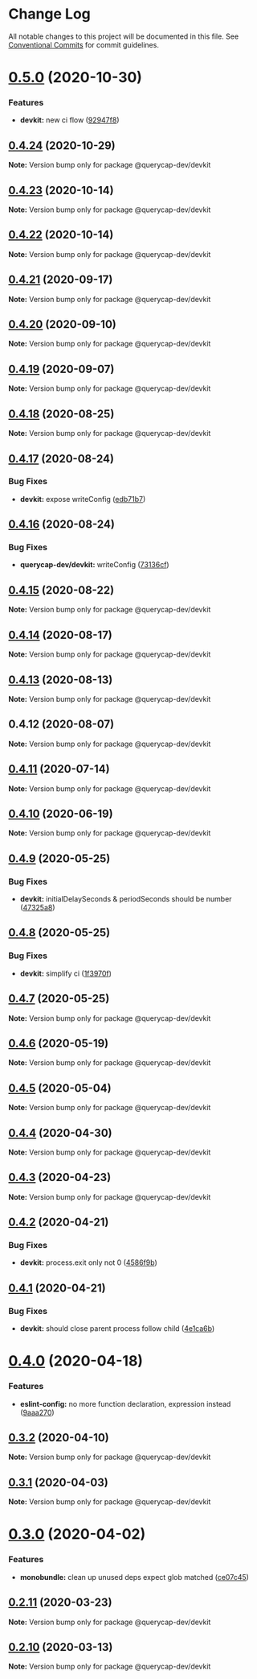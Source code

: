 # Change Log

All notable changes to this project will be documented in this file.
See [Conventional Commits](https://conventionalcommits.org) for commit guidelines.

# [0.5.0](https://github.com/querycap/webappkit/compare/@querycap-dev/devkit@0.4.24...@querycap-dev/devkit@0.5.0) (2020-10-30)


### Features

* **devkit:** new ci flow ([92947f8](https://github.com/querycap/webappkit/commit/92947f89f0033af7bf85738d3d3db1e83269c8c3))





## [0.4.24](https://github.com/querycap/webappkit/compare/@querycap-dev/devkit@0.4.23...@querycap-dev/devkit@0.4.24) (2020-10-29)

**Note:** Version bump only for package @querycap-dev/devkit

## [0.4.23](https://github.com/querycap/webappkit/compare/@querycap-dev/devkit@0.4.22...@querycap-dev/devkit@0.4.23) (2020-10-14)

**Note:** Version bump only for package @querycap-dev/devkit

## [0.4.22](https://github.com/querycap/webappkit/compare/@querycap-dev/devkit@0.4.21...@querycap-dev/devkit@0.4.22) (2020-10-14)

**Note:** Version bump only for package @querycap-dev/devkit

## [0.4.21](https://github.com/querycap/webappkit/compare/@querycap-dev/devkit@0.4.20...@querycap-dev/devkit@0.4.21) (2020-09-17)

**Note:** Version bump only for package @querycap-dev/devkit

## [0.4.20](https://github.com/querycap/webappkit/compare/@querycap-dev/devkit@0.4.19...@querycap-dev/devkit@0.4.20) (2020-09-10)

**Note:** Version bump only for package @querycap-dev/devkit

## [0.4.19](https://github.com/querycap/webappkit/compare/@querycap-dev/devkit@0.4.18...@querycap-dev/devkit@0.4.19) (2020-09-07)

**Note:** Version bump only for package @querycap-dev/devkit

## [0.4.18](https://github.com/querycap/webappkit/compare/@querycap-dev/devkit@0.4.17...@querycap-dev/devkit@0.4.18) (2020-08-25)

**Note:** Version bump only for package @querycap-dev/devkit

## [0.4.17](https://github.com/querycap/webappkit/compare/@querycap-dev/devkit@0.4.16...@querycap-dev/devkit@0.4.17) (2020-08-24)

### Bug Fixes

- **devkit:** expose writeConfig ([edb71b7](https://github.com/querycap/webappkit/commit/edb71b76ccb2476dbb11088b115d1fee784134cf))

## [0.4.16](https://github.com/querycap/webappkit/compare/@querycap-dev/devkit@0.4.15...@querycap-dev/devkit@0.4.16) (2020-08-24)

### Bug Fixes

- **querycap-dev/devkit:** writeConfig ([73136cf](https://github.com/querycap/webappkit/commit/73136cfeb429dafeb2e595f308e394bb31252454))

## [0.4.15](https://github.com/querycap/webappkit/compare/@querycap-dev/devkit@0.4.14...@querycap-dev/devkit@0.4.15) (2020-08-22)

**Note:** Version bump only for package @querycap-dev/devkit

## [0.4.14](https://github.com/querycap/webappkit/compare/@querycap-dev/devkit@0.4.13...@querycap-dev/devkit@0.4.14) (2020-08-17)

**Note:** Version bump only for package @querycap-dev/devkit

## [0.4.13](https://github.com/querycap/webappkit/compare/@querycap-dev/devkit@0.4.12...@querycap-dev/devkit@0.4.13) (2020-08-13)

**Note:** Version bump only for package @querycap-dev/devkit

## 0.4.12 (2020-08-07)

**Note:** Version bump only for package @querycap-dev/devkit

## [0.4.11](https://github.com/querycap/devkit/compare/@querycap-dev/devkit@0.4.10...@querycap-dev/devkit@0.4.11) (2020-07-14)

**Note:** Version bump only for package @querycap-dev/devkit

## [0.4.10](https://github.com/querycap/devkit/compare/@querycap-dev/devkit@0.4.9...@querycap-dev/devkit@0.4.10) (2020-06-19)

**Note:** Version bump only for package @querycap-dev/devkit

## [0.4.9](https://github.com/querycap/devkit/compare/@querycap-dev/devkit@0.4.8...@querycap-dev/devkit@0.4.9) (2020-05-25)

### Bug Fixes

- **devkit:** initialDelaySeconds & periodSeconds should be number ([47325a8](https://github.com/querycap/devkit/commit/47325a863652b5d8beec2d4d543226acb741a313))

## [0.4.8](https://github.com/querycap/devkit/compare/@querycap-dev/devkit@0.4.7...@querycap-dev/devkit@0.4.8) (2020-05-25)

### Bug Fixes

- **devkit:** simplify ci ([1f3970f](https://github.com/querycap/devkit/commit/1f3970f3a7b9306fb033420818fd1ff28d5fae59))

## [0.4.7](https://github.com/querycap/devkit/compare/@querycap-dev/devkit@0.4.6...@querycap-dev/devkit@0.4.7) (2020-05-25)

**Note:** Version bump only for package @querycap-dev/devkit

## [0.4.6](https://github.com/querycap/devkit/compare/@querycap-dev/devkit@0.4.5...@querycap-dev/devkit@0.4.6) (2020-05-19)

**Note:** Version bump only for package @querycap-dev/devkit

## [0.4.5](https://github.com/querycap/devkit/compare/@querycap-dev/devkit@0.4.4...@querycap-dev/devkit@0.4.5) (2020-05-04)

**Note:** Version bump only for package @querycap-dev/devkit

## [0.4.4](https://github.com/querycap/devkit/compare/@querycap-dev/devkit@0.4.3...@querycap-dev/devkit@0.4.4) (2020-04-30)

**Note:** Version bump only for package @querycap-dev/devkit

## [0.4.3](https://github.com/querycap/devkit/compare/@querycap-dev/devkit@0.4.2...@querycap-dev/devkit@0.4.3) (2020-04-23)

**Note:** Version bump only for package @querycap-dev/devkit

## [0.4.2](https://github.com/querycap/devkit/compare/@querycap-dev/devkit@0.4.1...@querycap-dev/devkit@0.4.2) (2020-04-21)

### Bug Fixes

- **devkit:** process.exit only not 0 ([4586f9b](https://github.com/querycap/devkit/commit/4586f9ba48c6e2cb4594aae49fa72438ee23429a))

## [0.4.1](https://github.com/querycap/devkit/compare/@querycap-dev/devkit@0.4.0...@querycap-dev/devkit@0.4.1) (2020-04-21)

### Bug Fixes

- **devkit:** should close parent process follow child ([4e1ca6b](https://github.com/querycap/devkit/commit/4e1ca6b8af25f8c6d3eaa936e536aadda3a27e7a))

# [0.4.0](https://github.com/querycap/devkit/compare/@querycap-dev/devkit@0.3.2...@querycap-dev/devkit@0.4.0) (2020-04-18)

### Features

- **eslint-config:** no more function declaration, expression instead ([9aaa270](https://github.com/querycap/devkit/commit/9aaa270e312e81deee5523efb78730197f7f2ca5))

## [0.3.2](https://github.com/querycap/devkit/compare/@querycap-dev/devkit@0.3.1...@querycap-dev/devkit@0.3.2) (2020-04-10)

**Note:** Version bump only for package @querycap-dev/devkit

## [0.3.1](https://github.com/querycap/devkit/compare/@querycap-dev/devkit@0.3.0...@querycap-dev/devkit@0.3.1) (2020-04-03)

**Note:** Version bump only for package @querycap-dev/devkit

# [0.3.0](https://github.com/querycap/devkit/compare/@querycap-dev/devkit@0.2.11...@querycap-dev/devkit@0.3.0) (2020-04-02)

### Features

- **monobundle:** clean up unused deps expect glob matched ([ce07c45](https://github.com/querycap/devkit/commit/ce07c45b88fb3903ab4fae75fb889d4e9cff2ba7))

## [0.2.11](https://github.com/querycap/devkit/compare/@querycap-dev/devkit@0.2.10...@querycap-dev/devkit@0.2.11) (2020-03-23)

**Note:** Version bump only for package @querycap-dev/devkit

## [0.2.10](https://github.com/querycap/devkit/compare/@querycap-dev/devkit@0.2.9...@querycap-dev/devkit@0.2.10) (2020-03-13)

**Note:** Version bump only for package @querycap-dev/devkit

